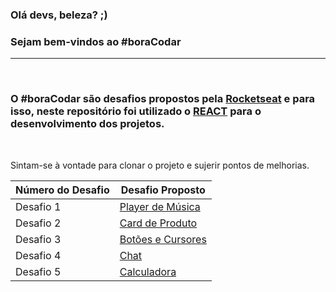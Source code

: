 ### Olá devs, beleza? ;)
### Sejam bem-vindos ao #boraCodar
___
</br>

### O #boraCodar são desafios propostos pela [Rocketseat](https://app.rocketseat.com.br/) e para isso, neste repositório foi utilizado o [REACT](https://reactjs.org/) para o desenvolvimento dos projetos.

</br>

Sintam-se à vontade para clonar o projeto e sujerir pontos de melhorias.

Número do Desafio | Desafio Proposto
--------- | -----
Desafio 1 | [Player de Música](https://github.com/Vicjun22/react-bora-codar/tree/main/player-de-musica)
Desafio 2 | [Card de Produto](https://github.com/Vicjun22/react-bora-codar/tree/main/card-de-produto)
Desafio 3 | [Botões e Cursores](https://github.com/Vicjun22/react-bora-codar/tree/main/botoes-e-cursores)
Desafio 4 | [Chat](https://github.com/Vicjun22/react-bora-codar/tree/main/chat-iterativo)
Desafio 5 | [Calculadora](https://github.com/Vicjun22/react-bora-codar/tree/main/calculadora)
